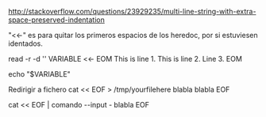 http://stackoverflow.com/questions/23929235/multi-line-string-with-extra-space-preserved-indentation

"<<-" es para quitar los primeros espacios de los heredoc, por si estuviesen identados.

read -r -d '' VARIABLE <<- EOM
  This is line 1.
  This is line 2.
  Line 3.
EOM

echo "$VARIABLE"


Redirigir a fichero
cat << EOF > /tmp/yourfilehere
blabla
blabla
EOF


cat << EOF | comando --input -
blabla
EOF
